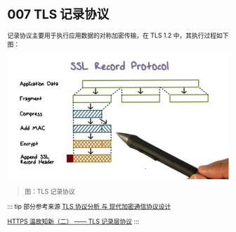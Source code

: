 # 007 TLS 记录协议

记录协议主要用于执行应用数据的对称加密传输，在 TLS 1.2 中，其执行过程如下图：

![TLS 记录协议](../image/00019.jpg)
> 图：TLS 记录协议



::: tip 部分参考来源
[TLS 协议分析 与 现代加密通信协议设计](https://blog.helong.info/post/2015/09/06/tls-protocol-analysis-and-crypto-protocol-design/)

[HTTPS 温故知新（二） —— TLS 记录层协议](https://halfrost.com/https_record_layer/)
:::

